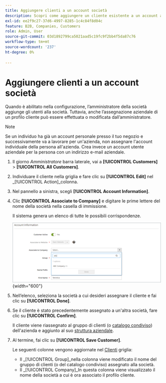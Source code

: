```yaml
---
title: Aggiungere clienti a un account società
description: Scopri come aggiungere un cliente esistente a un account aziendale.
exl-id: ee2f9c27-37d6-4997-8285-1c4c84f8d04c
feature: B2B, Companies, Customers
role: Admin, User
source-git-commit: 03d1892799ca5021aad5c19fc9f2bb4f5da87c76
workflow-type: tm+mt
source-wordcount: '237'
ht-degree: 0%

---
```


# Aggiungere clienti a un account società

Quando è abilitato nella configurazione, l’amministratore della società aggiunge gli utenti alla società. Tuttavia, anche l’assegnazione aziendale di un profilo cliente può essere effettuata o modificata dall’amministratore.

>[!NOTE]
>
>Se un individuo ha già un account personale presso il tuo negozio e successivamente va a lavorare per un&#39;azienda, non assegnare l&#39;account individuale della persona all&#39;azienda. Crea invece un account utente aziendale per la persona con un indirizzo e-mail aziendale.

1. Il giorno _Amministratore_ barra laterale, vai a **[!UICONTROL Customers]** > **[!UICONTROL All Customers]**.

1. Individuare il cliente nella griglia e fare clic su **[!UICONTROL Edit]** nel _[!UICONTROL Action]_colonna.

1. Nel pannello a sinistra, scegli **[!UICONTROL Account Information]**.

1. Clic **[!UICONTROL Associate to Company]** e digitare le prime lettere del nome della società nella casella di immissione.

   Il sistema genera un elenco di tutte le possibili corrispondenze.

   ![Associa a società](./assets/company-assign-customer-account.png){width="600"}

1. Nell’elenco, seleziona la società a cui desideri assegnare il cliente e fai clic su **[!UICONTROL Done]**.

1. Se il cliente è stato precedentemente assegnato a un&#39;altra società, fare clic su **[!UICONTROL Confirm]**.

   Il cliente viene riassegnato al gruppo di clienti (o [catalogo condiviso](catalog-shared.md)) dell&#39;azienda e aggiunto al suo [struttura aziendale](account-company-structure.md).

1. Al termine, fai clic su **[!UICONTROL Save Customer]**.

   Le seguenti colonne vengono aggiornate nel [Clienti](../customers/customers-all.md) griglia:

   - Il _[!UICONTROL Group]_nella colonna viene modificato il nome del gruppo di clienti (o del catalogo condiviso) assegnato alla società.
   - Il _[!UICONTROL Company]_In questa colonna viene visualizzato il nome della società a cui è ora associato il profilo cliente.
